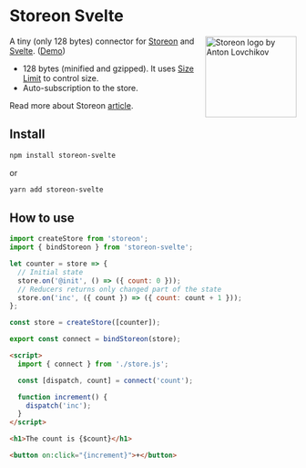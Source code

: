 # Storeon Svelte

<img src="https://storeon.github.io/storeon/logo.svg" align="right" alt="Storeon logo by Anton Lovchikov" width="160" height="142">

A tiny (only 128 bytes) connector for [Storeon] and [Svelte]. ([Demo])

- 128 bytes (minified and gzipped). It uses [Size Limit] to control size.
- Auto-subscription to the store.

Read more about Storeon [article].

[storeon]: https://github.com/storeon/storeon
[svelte]: https://github.com/sveltejs/svelte
[size limit]: https://github.com/ai/size-limit
[demo]: https://codesandbox.io/s/admiring-beaver-edi8m
[article]: https://evilmartians.com/chronicles/storeon-redux-in-173-bytes

## Install

```sh
npm install storeon-svelte
```

or

```sh
yarn add storeon-svelte
```

## How to use

```javascript
import createStore from 'storeon';
import { bindStoreon } from 'storeon-svelte';

let counter = store => {
  // Initial state
  store.on('@init', () => ({ count: 0 }));
  // Reducers returns only changed part of the state
  store.on('inc', ({ count }) => ({ count: count + 1 }));
};

const store = createStore([counter]);

export const connect = bindStoreon(store);
```

```html
<script>
  import { connect } from './store.js';

  const [dispatch, count] = connect('count');

  function increment() {
    dispatch('inc');
  }
</script>

<h1>The count is {$count}</h1>

<button on:click="{increment}">+</button>
```
